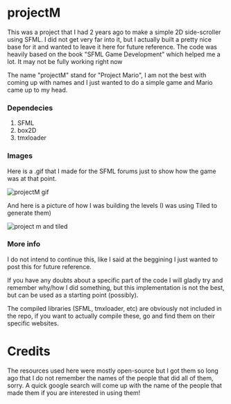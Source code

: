# projectM

This was a project that I had 2 years ago to make a simple 2D side-scroller using SFML. I did not get very far into it, but I actually built a pretty nice base for it and wanted to leave it here for future reference. The code was heavily based on the book "SFML Game Development" which helped me a lot. It may not be fully working right now

The name "projectM" stand for "Project Mario", I am not the best with coming up with names and I just wanted to do a simple game and Mario came up to my head.

### Dependecies
1. SFML
2. box2D
3. tmxloader

### Images

Here is a .gif that I made for the SFML forums just to show how the game was at that point.

![projectM gif](link "Project M gif")

And here is a picture of how I was building the levels (I was using Tiled to generate them)

![project m and tiled](link "Project M and Tiled")

### More info

I do not intend to continue this, like I said at the beggining I just wanted to post this for future reference.

If you have any doubts about a specific part of the code I will gladly try and remember why/how I did something, but this implementation is not the best, but can be used as a starting point (possibly).

The compiled libraries (SFML, tmxloader, etc) are obviously not included in the repo, if you want to actually compile these, go and find them on their specific websites.

# Credits

The resources used here were mostly open-source but I got them so long ago that I do not remember the names of the people that did all of them, sorry. A quick google search will come up with the name of the people that made them if you are interested in using them!